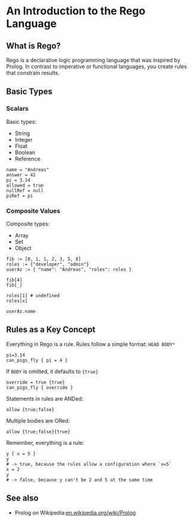 # An Introduction to the Rego Language

## What is Rego?

Rego is a declarative logic programming language that was inspired by Prolog.
In contrast to imperative or functional languages, you create rules that constrain results.

## Basic Types

### Scalars

Basic types:

- String
- Integer
- Float
- Boolean
- Reference

```rego
name = "Andreas"
answer = 42
pi = 3.14
allowed = true
nullRef = null
piRef = pi
```

### Composite Values

Composite types:

- Array
- Set
- Object

```rego
fib := [0, 1, 1, 2, 3, 5, 8]
roles := {"developer", "admin"}
userAz := { "name": "Andreas", "roles": roles }

fib[4]
fib[_]

roles[1] # undefined
roles[x]

userAz.name
```

## Rules as a Key Concept

Everything in Rego is a rule. Rules follow a simple format: `HEAD BODY*`

```rego
pi=3.14
can_pigs_fly { pi = 4 }
```

If `BODY` is omitted, it defaults to `{true}`

```rego
override = true {true}
can_pigs_fly { override }
```

Statements in rules are ANDed:

```rego
allow {true;false}
```

Multiple bodies are ORed:

```rego
allow {true;false}{true}
```

Remember, everything is a rule:

```rego
y { x = 5 }
y
# -> true, because the rules allow a configuration where `x=5`
x = 2
y
# -> false, because y can't be 2 and 5 at the same time
```

## See also

- Prolog on Wikipedia:[en.wikipedia.org/wiki/Prolog](https://en.wikipedia.org/wiki/Prolog)